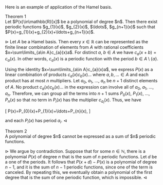 Here is an example of application of the Hamel basis.

<div class="block-head">Theorem 1</div>
<div class="block-body"> 
Let $P(x)\in\mathbb{R}[x]$ be a polynomial of degree $n$. Then there exist 
periodic functions $g_{1}(x)$, $g_{2}(x)$, $\ldots$, $g_{n+1}(x)$ such that
$P(x)=g_{1}(x)+g_{2}(x)+\ldots+g_{n+1}(x)$.
</div>

$\rhd$ Let $A$ be a Hamel basis. Then every $x\in \mathbb{R}$ can be represented 
as the finite linear combination of elements from $A$ with rational 
coefficients $x=\sum\limits_{a\in A}c_{a}(x)a$. For distinct $a$, $b\in A$ we 
have $c_{a}(x+b)=c_{a}(x)$. In other words, $c_{a}(x)$ is a periodic function 
with the period $b\in A\setminus\{a\}$.  
 
Using the identity $x=\sum\limits_{a\in A}c_{a}(x)a$, we express $P(x)$ as a 
linear combination of products $c_{a}(x)c_{b}(x)\ldots$ where $a,b,\ldots\in A$ 
and each product has at most $n$ multipliers. Let $a_{0}$, $a_{1}$, 
$\ldots$, $a_{n}$ be $n+1$ distinct elements of $A$. No product $c_{a}(x)c_{b}(x)\ldots$ 
in the expression can involve all of $a_{0}$, $a_{1}$, $\ldots$, $a_{n}$. 
Therefore, we can group all the terms into $n+1$ sums $P_{0}(x)$, $P_{1}(x)$, 
$\ldots$, $P_{n}(x)$ so that no term in $P_{i}(x)$ has the multiplier 
$c_{a_{i}}(x)$. Thus, we have 

\[
P(x)=P_{0}(x)+P_{1}(x)+\ldots+P_{n}(x),
\] 

and each $P_{i}(x)$ has period $a_{i}$. $\lhd$

<div class="block-head">Theorem 2</div>
<div class="block-body"> 
A polynomial of degree $n$ cannot be expressed as a sum of $n$ periodic functions.
</div>

$\rhd$ We argue by contradiction. Suppose that for some $n\in\mathbb{N}$, there is a 
polynomial $P(x)$ of degree $n$ that is the sum of $n$ periodic functions. Let 
$d$ be a one of the periods. It follows that $P(x+d)-P(x)$ is a polynomial of 
degree $n-1$, and it is the sum of $n-1$ periodic functions, since one of the 
term is canceled. By repeating this, we eventually obtain a polynomial of the 
first degree that is the sum of one periodic function, which is impossible. 
$\lhd$